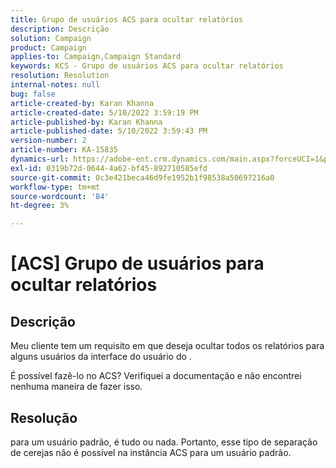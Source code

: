 ```yaml
---
title: Grupo de usuários ACS para ocultar relatórios
description: Descrição
solution: Campaign
product: Campaign
applies-to: Campaign,Campaign Standard
keywords: KCS - Grupo de usuários ACS para ocultar relatórios
resolution: Resolution
internal-notes: null
bug: false
article-created-by: Karan Khanna
article-created-date: 5/10/2022 3:59:19 PM
article-published-by: Karan Khanna
article-published-date: 5/10/2022 3:59:43 PM
version-number: 2
article-number: KA-15835
dynamics-url: https://adobe-ent.crm.dynamics.com/main.aspx?forceUCI=1&pagetype=entityrecord&etn=knowledgearticle&id=bc6b6624-7ad0-ec11-a7b5-00224809c556
exl-id: 0319b72d-0644-4a62-bf45-892710585efd
source-git-commit: 0c3e421beca46d9fe1952b1f98538a50697216a0
workflow-type: tm+mt
source-wordcount: '84'
ht-degree: 3%

---
```


# [ACS] Grupo de usuários para ocultar relatórios

## Descrição


Meu cliente tem um requisito em que deseja ocultar todos os relatórios para alguns usuários da interface do usuário do .

É possível fazê-lo no ACS? Verifiquei a documentação e não encontrei nenhuma maneira de fazer isso.


## Resolução


para um usuário padrão, é tudo ou nada. Portanto, esse tipo de separação de cerejas não é possível na instância ACS para um usuário padrão.
